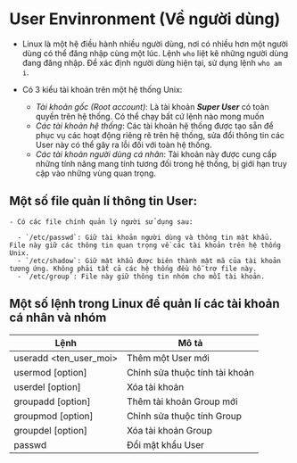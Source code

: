# User Envinronment (Về người dùng)

   - Linux là một hệ điều hành nhiều người dùng, nơi có nhiều hơn một người dùng có thể đăng nhập cùng một lúc. Lệnh `who` liệt kê những người dùng đang đăng nhập. Để xác định người dùng hiện tại, sử dụng lệnh `who am i`.
  
   - Có 3 kiểu tài khoản trên một hệ thống Unix:

      - *Tài khoản gốc (*Root account*)*: Là tài khoản ***Super User*** có toàn quyền trên hệ thống. Có thể chạy bất cứ lệnh nào mong muốn
      - *Các tài khoản hệ thống*: Các tài khoản hệ thống được tạo sẵn để phục vụ các hoạt động riêng rẽ trên hệ thống, sửa đổi thông tin các User này có thể gây ra lỗi đối với toàn hệ thống.
      - *Các tài khoản người dùng cá nhân*: Tài khoản này được cung cấp những tính năng mang tính tương đối trong hệ thống, bị giới hạn truy cập vào những vùng quan trọng.

## Một số file quản lí thông tin User:

    - Có các file chính quản lý người sử dụng sau:

      - `/etc/passwd`: Giữ tài khoản người dùng và thông tin mật khẩu. File này giữ các thông tin quan trọng về các tài khoản trên hệ thống Unix.
      - `/etc/shadow`: Giữ mật khẩu được biên thành mật mã của tài khoản tương ứng. Không phải tất cả các hệ thống đều hỗ trợ file này.
      - `/etc/group`: File này giữ thông tin nhóm cho mỗi tài khoản.

## Một số lệnh trong Linux để quản lí các tài khoản cá nhân và nhóm

  |Lệnh|Mô tả|
  |--------------------------------|------------------|
  |useradd <ten_user_moi> |Thêm một User mới|
  |usermod [option] <username> |Chỉnh sửa thuộc tính tài khoản|
  |userdel [option] <username>|Xóa tài khoản|
  |groupadd [option] <groupname>|Thêm tài khoản Group mới|
  |groupmod [option] <groupname>|Chỉnh sửa thuộc tính Group|
  |groupdel [option] <groupname>|Xóa tài khoản Group|
  |passwd <username>|Đổi mật khẩu User|
